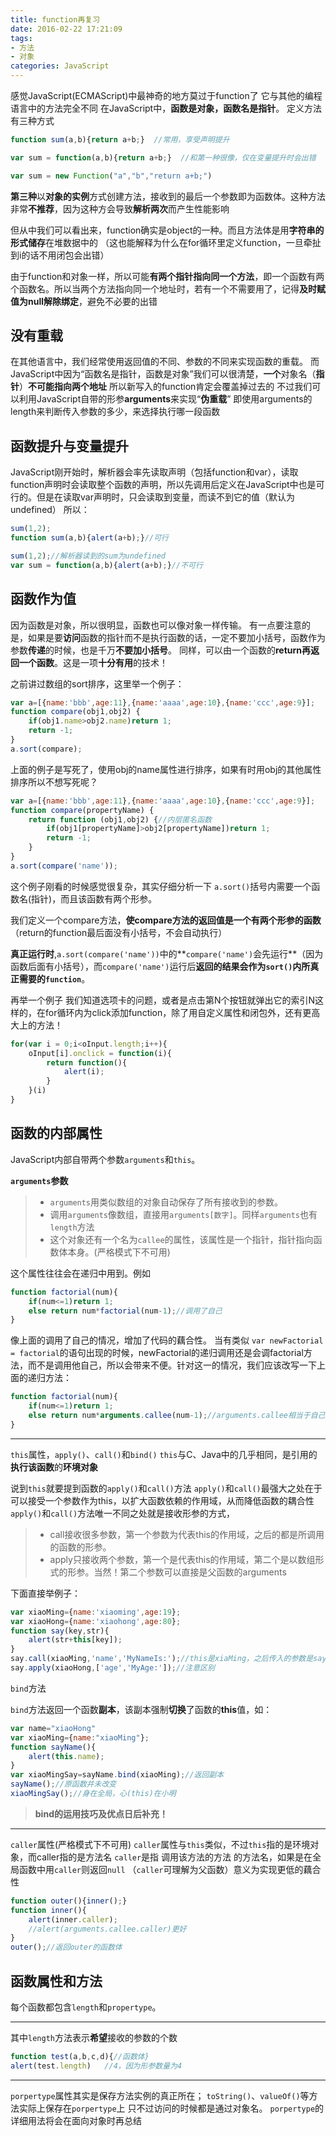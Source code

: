```yaml
---
title: function再复习
date: 2016-02-22 17:21:09
tags:
- 方法
- 对象
categories: JavaScript
---
```

感觉JavaScript(ECMAScript)中最神奇的地方莫过于function了
它与其他的编程语言中的方法完全不同
在JavaScript中，**函数是对象，函数名是指针**。
定义方法有三种方式
```javascript
function sum(a,b){return a+b;}  //常用，享受声明提升
```
```javascript
var sum = function(a,b){return a+b;}  //和第一种很像，仅在变量提升时会出错
```
```javascript
var sum = new Function("a","b","return a+b;")
```

**第三种**以**对象的实例**方式创建方法，接收到的最后一个参数即为函数体。这种方法非常**不推荐**，因为这种方会导致**解析两次**而产生性能影响
<!--more-->
但从中我们可以看出来，function确实是object的一种。而且方法体是用**字符串的形式储存**在堆数据中的
（这也能解释为什么在for循环里定义function，一旦牵扯到i的话不用闭包会出错）

由于function和对象一样，所以可能**有两个指针指向同一个方法**，即一个函数有两个函数名。所以当两个方法指向同一个地址时，若有一个不需要用了，记得**及时赋值为null解除绑定**，避免不必要的出错

没有重载
---
在其他语言中，我们经常使用返回值的不同、参数的不同来实现函数的重载。
而JavaScript中因为“函数名是指针，函数是对象”我们可以很清楚，**一个**对象名（**指针**）**不可能指向两个地址**
所以新写入的function肯定会覆盖掉过去的
不过我们可以利用JavaScript自带的形参**arguments**来实现“**伪重载**”
即使用arguments的length来判断传入参数的多少，来选择执行哪一段函数

函数提升与变量提升
---
JavaScript刚开始时，解析器会率先读取声明（包括function和var），读取function声明时会读取整个函数的声明，所以先调用后定义在JavaScript中也是可行的。但是在读取var声明时，只会读取到变量，而读不到它的值（默认为undefined）
所以：
```javascript
sum(1,2);
function sum(a,b){alert(a+b);}//可行
```
```javascript
sum(1,2);//解析器读到的sum为undefined
var sum = function(a,b){alert(a+b);}//不可行
```
函数作为值
---
因为函数是对象，所以很明显，函数也可以像对象一样传输。
有一点要注意的是，如果是要**访问**函数的指针而不是执行函数的话，一定不要加小括号，函数作为参数**传递**的时候，也是千万**不要加小括号**。
同样，可以由一个函数的**return再返回一个函数**。这是一项**十分有用**的技术！

之前讲过数组的sort排序，这里举一个例子：
```JavaScript
var a=[{name:'bbb',age:11},{name:'aaaa',age:10},{name:'ccc',age:9}];
function compare(obj1,obj2) {
    if(obj1.name>obj2.name)return 1;
    return -1;
}
a.sort(compare);
```
上面的例子是写死了，使用obj的name属性进行排序，如果有时用obj的其他属性排序所以不想写死呢？
```JavaScript
var a=[{name:'bbb',age:11},{name:'aaaa',age:10},{name:'ccc',age:9}];
function compare(propertyName) {
    return function (obj1,obj2) {//内层匿名函数
        if(obj1[propertyName]>obj2[propertyName])return 1;
        return -1;
    }
}
a.sort(compare('name'));
```
这个例子刚看的时候感觉很复杂，其实仔细分析一下
`a.sort()`括号内需要一个函数名(指针)，而且该函数有两个形参。

我们定义一个compare方法，**使compare方法的返回值是一个有两个形参的函数**（return的function最后面没有小括号，不会自动执行）

**真正运行时**,`a.sort(compare('name'))`中的**`compare('name')`会先运行**（因为函数后面有小括号），而`compare('name')`运行后**返回的结果会作为`sort()`内所真正需要的`function`**。

再举一个例子
我们知道选项卡的问题，或者是点击第N个按钮就弹出它的索引N这样的，在for循环内为click添加function，除了用自定义属性和闭包外，还有更高大上的方法！
```JavaScript
for(var i = 0;i<oInput.length;i++){
    oInput[i].onclick = function(i){
        return function(){
            alert(i);
        }
    }(i)
}
```

函数的内部属性
---
JavaScript内部自带两个参数`arguments`和`this`。

**`arguments`参数**

 >- `arguments`用类似数组的对象自动保存了所有接收到的参数。
 >- 调用`arguments`像数组，直接用`arguments[数字]`。同样`arguments`也有`length`方法
 >- 这个对象还有一个名为`callee`的属性，该属性是一个指针，指针指向函数体本身。(严格模式下不可用)

这个属性往往会在递归中用到。例如
```JavaScript
function factorial(num){
	if(num<=1)return 1;
	else return num*factorial(num-1);//调用了自己
}
```
像上面的调用了自己的情况，增加了代码的藕合性。
当有类似 `var newFactorial = factorial`的语句出现的时候，newFactorial的递归调用还是会调factorial方法，而不是调用他自己，所以会带来不便。针对这一的情况，我们应该改写一下上面的递归方法：
```JavaScript
function factorial(num){
	if(num<=1)return 1;
	else return num*arguments.callee(num-1);//arguments.callee相当于自己的方法名
}
```


---
`this`属性，`apply()`、`call()`和`bind()`
`this`与C、Java中的几乎相同，是引用的**执行该函数**的**环境对象**

说到`this`就要提到函数的`apply()`和`call()`方法
`apply()`和`call()`最强大之处在于可以接受一个参数作为this，以扩大函数依赖的作用域，从而降低函数的耦合性
`apply()`和`call()`方法唯一不同之处就是接收形参的方式，

> - call接收很多参数，第一个参数为代表this的作用域，之后的都是所调用的函数的形参。
> - apply只接收两个参数，第一个是代表this的作用域，第二个是以数组形式的形参。当然！第二个参数可以直接是父函数的arguments

下面直接举例子：
```javascript
var xiaoMing={name:'xiaoming',age:19};
var xiaoHong={name:'xiaohong',age:80};
function say(key,str){
    alert(str+this[key]);
}
say.call(xiaoMing,'name','MyNameIs:');//this是xiaMing，之后传入的参数是say的参数
say.apply(xiaoHong,['age','MyAge:']);//注意区别
```
`bind`方法

`bind`方法返回一个函数**副本**，该副本强制**切换**了函数的**this**值，如：
```javascript
var name="xiaoHong"
var xiaoMing={name:"xiaoMing"};
function sayName(){
    alert(this.name);
}
var xiaoMingSay=sayName.bind(xiaoMing);//返回副本
sayName();//原函数并未改变
xiaoMingSay();//身在全局，心(this)在小明

```

> **bind的运用技巧及优点日后补充！**


---
`caller`属性(严格模式下不可用)
`caller`属性与`this`类似，不过`this`指的是环境对象，而caller指的是方法名
`caller`是指  调用该方法的方法 的方法名，如果是在全局函数中用`caller`则返回`null`
（`caller`可理解为父函数）意义为实现更低的藕合性
```javascript
function outer(){inner();}
function inner(){
    alert(inner.caller);
    //alert(arguments.callee.caller)更好
}
outer();//返回outer的函数体
```


函数属性和方法
---
每个函数都包含`length`和`propertype`。

---
其中`length`方法表示**希望**接收的参数的个数
```javascript
function test(a,b,c,d){//函数体}
alert(test.length)   //4，因为形参数量为4
```
---
`porpertype`属性其实是保存方法实例的真正所在；
`toString()`、`valueOf()`等方法实际上保存在`porpertype`上
只不过访问的时候都是通过对象名。
`porpertype`的详细用法将会在面向对象时再总结